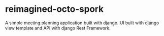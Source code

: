 # reimagined-octo-spork
A simple meeting planning application built with django. UI built with django view template and API with django Rest Framework.
